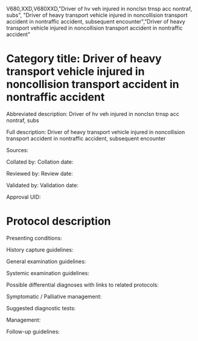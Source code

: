 V680,XXD,V680XXD,"Driver of hv veh injured in nonclsn trnsp acc nontraf, subs", "Driver of heavy transport vehicle injured in noncollision transport accident in nontraffic accident, subsequent encounter","Driver of heavy transport vehicle injured in noncollision transport accident in nontraffic accident"
# Category title: Driver of heavy transport vehicle injured in noncollision transport accident in nontraffic accident

Abbreviated description: Driver of hv veh injured in nonclsn trnsp acc nontraf, subs

Full description: Driver of heavy transport vehicle injured in noncollision transport accident in nontraffic accident, subsequent encounter

Sources:

Collated by:
Collation date:

Reviewed by:
Review date:

Validated by:
Validation date:

Approval UID:

# Protocol description

Presenting conditions:

History capture guidelines:

General examination guidelines:

Systemic examination guidelines:

Possible differential diagnoses with links to related protocols:

Symptomatic / Palliative management:

Suggested diagnostic tests:

Management:

Follow-up guidelines:
